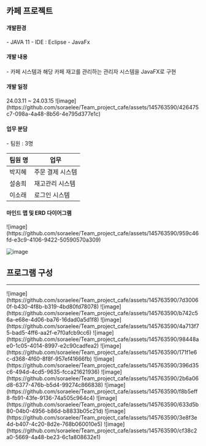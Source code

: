 <h2>카페 프로젝트</h2>

<h4>개발환경</h4>
- JAVA 11
- IDE : Eclipse
- JavaFx

<h4>개발 내용</h4>
- 카페 시스템과 해당 카페 재고를 관리하는 관리자 시스템을 JavaFX로 구현

<h4>개발 일정</h4>
24.03.11 ~ 24.03.15
![image](https://github.com/soraelee/Team_project_cafe/assets/145763590/426475c7-098a-4a48-8b56-4e795d377e1c)

<h4>업무 분담</h4>
- 팀원 : 3명

| 팀원 명 | 업무 |
| --- | --- |
| 박지혜 | 주문 결제 시스템 |
| 설송희 | 재고관리 시스템 |
| 이소래 | 로그인 시스템 |

<h4>마인드 맵 및 ERD 다이어그램</h4>
![image](https://github.com/soraelee/Team_project_cafe/assets/145763590/959c46fd-e3c9-4106-9422-50590570a309)

![image](https://github.com/soraelee/Team_project_cafe/assets/145763590/d8c05c6b-48d3-47f0-b39e-1af446c5e478)

<h2>프로그램 구성</h2>
<hr>
![image](https://github.com/soraelee/Team_project_cafe/assets/145763590/7d30060f-b430-4f8b-b319-4bd80fd78078)
![image](https://github.com/soraelee/Team_project_cafe/assets/145763590/b742c56a-e68e-4d06-ba76-16dad0a5d1f8)
![image](https://github.com/soraelee/Team_project_cafe/assets/145763590/4a713f75-bad5-4ff6-aa2f-e7f0afcb9cc6)
![image](https://github.com/soraelee/Team_project_cafe/assets/145763590/98448ae0-1c05-4014-8997-e2c90cadfea2)
![image](https://github.com/soraelee/Team_project_cafe/assets/145763590/171f1e6c-d368-4f60-8f8f-957ef41666fb)
![image](https://github.com/soraelee/Team_project_cafe/assets/145763590/396d35c6-494d-4cd5-9635-fcca21621936)
![image](https://github.com/soraelee/Team_project_cafe/assets/145763590/2b6a06d8-6377-476b-b5d4-99274c866838)
![image](https://github.com/soraelee/Team_project_cafe/assets/145763590/f8b5eff8-fb91-43fe-9136-74a505c964c4)
![image](https://github.com/soraelee/Team_project_cafe/assets/145763590/633d5b80-04b0-4956-b86d-b8833b05c21d)
![image](https://github.com/soraelee/Team_project_cafe/assets/145763590/3e8f3e4d-b407-4c20-8d2e-768b060010e5)
![image](https://github.com/soraelee/Team_project_cafe/assets/145763590/cf38c2a0-5669-4a48-be23-6c1a808632e1)






